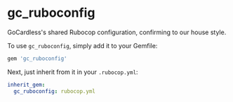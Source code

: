 gc_ruboconfig
==========

GoCardless's shared Rubocop configuration, confirming to our house style.

To use `gc_ruboconfig`, simply add it to your Gemfile:

```ruby
gem 'gc_ruboconfig'
```

Next, just inherit from it in your `.rubocop.yml`:

```yaml
inherit_gem:
  gc_ruboconfig: rubocop.yml
```
